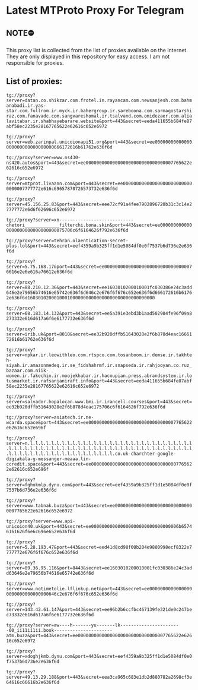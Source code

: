 # Latest MTProto Proxy For Telegram

## NOTE⛔

This proxy list is collected from the list of proxies available on the Internet. They are only displayed in this repository for easy access. I am not responsible for proxies.

## List of proxies:

`tg://proxy?server=datan.co.shikzar.com.frotel.in.rayancam.com.newsanjesh.com.bahmanabadi.ir.yas-star.com.fullrom.ir.myck.ir.bahergroup.ir.sareboona.com.sarmagostarshiraz.com.fanavadc.com.sangvareshomal.ir.tsalvand.com.omidezaer.com.alialavitabar.ir.shabhayebarare.website&port=443&secret=eeda411655b684fe87abf58ec2235e28167765622e62616c652e6972`

`tg://proxy?server=web.zarinpal.unicoionapi51.org&port=443&secret=ee00000000000000000000000000000000666172616b61762e636f6d`

`tg://proxy?server=www.ns430-ns420.autos&port=443&secret=ee000000000000000000000000000000007765622e62616c652e6972`

`tg://proxy?server=mtprot.livaann.com&port=443&secret=ee000000000000000000000000000000007777772e616c69657870726573732e636f6d`

`tg://proxy?server=45.156.25.83&port=443&secret=eee72cf91a4fee7902896720b31c3c14e27777772e6d6f62696c652e6972`

`tg://proxy?server=xn----------------------------chetori_____________filterchi.bona.skin&port=443&secret=ee0000000000000000000000000000000075706c6f6164626f792e636f6d`

`tg://proxy?server=tehran.olaentication-secret-plus.lol&port=443&secret=eef4359a9b325ff1d1e5084df0e0f7537b6d736e2e636f6d`

`tg://proxy?server=5.75.168.17&port=443&secret=ee0000000000000000000000000000000076616e2e6e616a76612e636f6d`

`tg://proxy?server=88.210.12.36&port=443&secret=ee1603010200010001fc030386e24c3add646e2e79656b74616e65742e636f6d646c2e676f6f676c652e636f6d666172616b61762e636f6d160301020001000100000000000000000000000000000000`

`tg://proxy?server=68.183.14.132&port=443&secret=ee5a391e3ebd3b1aad502984fe96f09a8273332e616d617a6f6e6177732e636f6d`

`tg://proxy?server=irib.uk&port=8010&secret=ee32b920dffb51643028e2f6b878d4eac1666172616b61762e636f6d`

`tg://proxy?server=npkar.ir.leowithleo.com.rtspco.com.tosanboom.ir.demse.ir.takhteh-siyah.ir.amazonmedeq.ir.se_fidshahrmf.ir.snapseda.ir.rahjooyan.co.ruz_bazaar.com.niik-women.ir.fakechin.ir.moojekhabar.ir.hacoupian.press.abrandsystem.ir.lotusmarket.ir.rafsanjaniraft.info&port=443&secret=eeda411655b684fe87abf58ec2235e28167765622e62616c652e6972`

`tg://proxy?server=salvador.hopalocan.www.bmi.ir.irancell.courses&port=443&secret=ee32b920dffb51643028e2f6b878d4eac175706c6f6164626f792e636f6d`

`tg://proxy?server=asiatech.ir.ne-wcarda.space&port=443&secret=ee000000000000000000000000000000007765622e62616c652e696f`

`tg://proxy?server=n.l.l.l.l.l.l.l.l.l.l.l.l.l.l.l.l.l.l.l.l.l.l.l.l.l.l.l.l.l.l.l.l.l.l.l.l.l.l.l.l.l.l.l.l.l.l.l.l.l.l.l.l.l.l.l.l.l.l.l.l.l.l.l.l.l.l.l.l.l.l.l.l.l.l.l.l.l.l.l.l.l.l.l.l.l.l.co.uk-charchter-google-digiakala-g-messanger-meaaa.lin-ccredit.space&port=443&secret=ee000000000000000000000000000000007765622e62616c652e696f`

`tg://proxy?server=fghokmlp.dynu.com&port=443&secret=eef4359a9b325ff1d1e5084df0e0f7537b6d736e2e636f6d`

`tg://proxy?server=www.tabnak.buzz&port=443&secret=ee000000000000000000000000000000007765622e62616c652e6972`

`tg://proxy?server=www.api-unicoion40.uk&port=443&secret=ee000000000000000000000000000000006b65746161626f6e6c696e652e636f6d`

`tg://proxy?server=5.28.193.47&port=443&secret=eed41d8cd98f00b204e9800998ecf8322e7777772e676f6f676c652e636f6d`

`tg://proxy?server=89.36.95.116&port=8443&secret=ee1603010200010001fc030386e24c3add63646e2e79656b74616e65742e636f6d`

`tg://proxy?server=www.notimetolie.lflinkup.net&port=443&secret=ee00000000000000000000000000000000646c2e676f6f676c652e636f6d`

`tg://proxy?server=143.42.61.147&port=443&secret=ee96b2b6ccfbc467139fe321de0c247bec73332e616d617a6f6e6177732e636f6d`

`tg://proxy?server=aw----h-------yu-------lk-----------------------00_ii11ii1ii.book----------------------atm.buzz&port=443&secret=ee000000000000000000000000000000007765622e62616c652e6972`

`tg://proxy?server=xdoghjkmb.dynu.com&port=443&secret=eef4359a9b325ff1d1e5084df0e0f7537b6d736e2e636f6d`

`tg://proxy?server=49.13.29.188&port=443&secret=eea3ca965c683e1db2d880782a2698cf3e64616c66616b2e636f6d`

